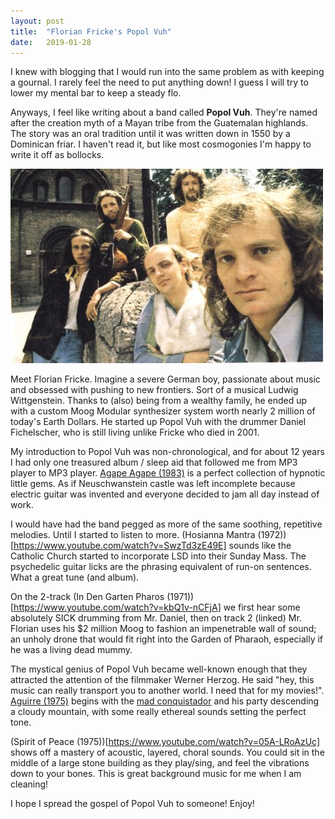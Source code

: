 ```yaml
---
layout: post
title:  "Florian Fricke's Popol Vuh"
date:   2019-01-28
---
```


I knew with blogging that I would run into the same problem as with keeping a gournal. I rarely feel the need to put anything down! I guess I will try to lower my mental bar to keep a steady flo.

Anyways, I feel like writing about a band called **Popol Vuh**. They're named after the creation myth of a Mayan tribe from the Guatemalan highlands. The story was an oral tradition until it was written down in 1550 by a Dominican friar. I haven't read it, but like most cosmogonies I'm happy to write it off as bollocks.

![gras](img/popolvuh.jpg)

Meet Florian Fricke. Imagine a severe German boy, passionate about music and obsessed with pushing to new frontiers. Sort of a musical Ludwig Wittgenstein. Thanks to (also) being from a wealthy family, he ended up with a custom Moog Modular synthesizer system worth nearly 2 million of today's Earth Dollars. He started up Popol Vuh with the drummer Daniel Fichelscher, who is still living unlike Fricke who died in 2001.

My introduction to Popol Vuh was non-chronological, and for about 12 years I had only one treasured album / sleep aid that followed me from MP3 player to MP3 player. [Agape Agape (1983)](https://www.youtube.com/watch?v=7ZMpQa7V3xU) is a perfect collection of hypnotic little gems. As if Neuschwanstein castle was left incomplete because electric guitar was invented and everyone decided to jam all day instead of work.

I would have had the band pegged as more of the same soothing, repetitive melodies. Until I started to listen to more. (Hosianna Mantra (1972))[https://www.youtube.com/watch?v=SwzTd3zE49E] sounds like the Catholic Church started to incorporate LSD into their Sunday Mass. The psychedelic guitar licks are the phrasing equivalent of run-on sentences. What a great tune (and album).

On the 2-track (In Den Garten Pharos (1971))[https://www.youtube.com/watch?v=kbQ1v-nCFjA] we first hear some absolutely SICK drumming from Mr. Daniel, then on track 2 (linked) Mr. Florian uses his $2 million Moog to fashion an impenetrable wall of sound; an unholy drone that would fit right into the Garden of Pharaoh, especially if he was a living dead mummy.

The mystical genius of Popol Vuh became well-known enough that they attracted the attention of the filmmaker Werner Herzog. He said "hey, this music can really transport you to another world. I need that for my movies!". [Aguirre (1975)](https://www.youtube.com/watch?v=1u7vzaqITMA) begins with the [mad conquistador](https://en.wikipedia.org/wiki/Lope_de_Aguirre) and his party descending a cloudy mountain, with some really ethereal sounds setting the perfect tone.

(Spirit of Peace (1975))[https://www.youtube.com/watch?v=05A-LRoAzUc] shows off a mastery of acoustic, layered, choral sounds. You could sit in the middle of a large stone building as they play/sing, and feel the vibrations down to your bones. This is great background music for me when I am cleaning!

I hope I spread the gospel of Popol Vuh to someone! Enjoy!
